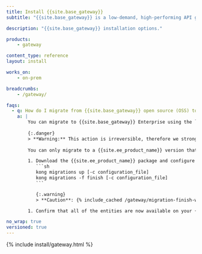```yaml
---
title: Install {{site.base_gateway}}
subtitle: "{{site.base_gateway}} is a low-demand, high-performing API gateway. You can set up {{site.base_gateway}} with Konnect, or install it on various self-managed systems."

description: "{{site.base_gateway}} installation options."

products:
    - gateway

content_type: reference
layout: install

works_on:
    - on-prem

breadcrumbs:
    - /gateway/

faqs:
  - q: How do I migrate from {{site.base_gateway}} open source (OSS) to {{site.base_gateway}} Enterprise?
    a: |
        You can migrate to {{site.base_gateway}} Enterprise using the `kong migrations` CLI commands.
        
        {:.danger}
        > **Warning:** This action is irreversible, therefore we strongly recommend [backing up](/gateway/upgrade/backup-and-restore/) your production data before migrating from {{site.base_gateway}} OSS to {{site.ee_product_name}}.
        
        You can only migrate to a {{site.ee_product_name}} version that supports the same OSS version. For example, if you want to migrate to {{site.ee_product_name}} 3.10, you must upgrade to {{site.base_gateway}} OSS 3.10 first.

        1. Download the {{site.ee_product_name}} package and configure it to point to the same data store as your {{site.base_gateway}} OSS node. The migration command expects the data store to be up to date on any pending migration:
           ```sh
           kong migrations up [-c configuration_file]
           kong migrations -f finish [-c configuration_file]
           ```

           {:.warning}
           > **Caution**: {% include_cached /gateway/migration-finish-warning.md %}

        1. Confirm that all of the entities are now available on your {{site.ee_product_name}} node.

no_wrap: true
versioned: true
---
```


{% include install/gateway.html %}
